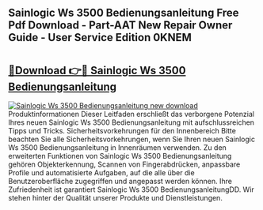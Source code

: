 ## Sainlogic Ws 3500 Bedienungsanleitung Free Pdf Download - Part-AAT New Repair Owner Guide - User Service Edition 0KNEM

# <h2><a href="http://df1h488.blite.top/?on=Sainlogic+Ws+3500+Bedienungsanleitung">🔗Download 👉🔴 Sainlogic Ws 3500 Bedienungsanleitung</a></h2>

[![Sainlogic Ws 3500 Bedienungsanleitung new download](https://i.imgur.com/lujVjoI.png)](http://df1h488.blite.top/?on=Sainlogic+Ws+3500+Bedienungsanleitung)
Produktinformationen Dieser Leitfaden erschließt das verborgene Potenzial Ihres neuen Sainlogic Ws 3500 Bedienungsanleitung mit aufschlussreichen Tipps und Tricks. Sicherheitsvorkehrungen für den Innenbereich Bitte beachten Sie alle Sicherheitsvorkehrungen, wenn Sie Ihren neuen Sainlogic Ws 3500 Bedienungsanleitung in Innenräumen verwenden. Zu den erweiterten Funktionen von Sainlogic Ws 3500 Bedienungsanleitung gehören Objekterkennung, Scannen von Fingerabdrücken, anpassbare Profile und automatisierte Aufgaben, auf die alle über die Benutzeroberfläche zugegriffen und angepasst werden können. Ihre Zufriedenheit ist garantiert Sainlogic Ws 3500 BedienungsanleitungDD. Wir stehen hinter der Qualität unserer Produkte und Dienstleistungen.
